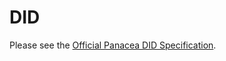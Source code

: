# DID

Please see the [Official Panacea DID Specification](https://github.com/medibloc/panacea-core/blob/master/docs/did.md).
